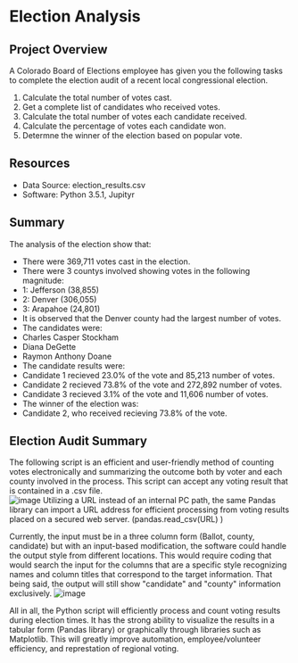 # Election Analysis

## Project Overview
A Colorado Board of Elections employee has given you the following tasks to complete the election audit of a recent local congressional election.

1. Calculate the total number of votes cast.
2. Get a complete list of candidates who received votes.
3. Calculate the total number of votes each candidate received.
4. Calculate the percentage of votes each candidate won.
5. Determne the winner of the election based on popular vote.

## Resources
- Data Source: election_results.csv
- Software: Python 3.5.1, Jupityr

## Summary
The analysis of the election show that:
- There were 369,711 votes cast in the election.
- There were 3 countys involved showing votes in the following magnitude:
-   1: Jefferson (38,855)
-   2: Denver (306,055)
-   3: Arapahoe (24,801)
- It is observed that the Denver county had the largest number of votes.
- The candidates were:
-   Charles Casper Stockham
-   Diana DeGette
-   Raymon Anthony Doane
- The candidate results were:
-   Candidate 1 recieved 23.0% of the vote and 85,213 number of votes.
-   Candidate 2 recieved 73.8% of the vote and 272,892 number of votes.
-   Candidate 3 recieved 3.1% of the vote and 11,606 number of votes.
- The winner of the election was:
-   Candidate 2, who received recieving 73.8% of the vote.

## Election Audit Summary
The following script is an efficient and user-friendly method of counting votes electronically and summarizing the outcome both by voter and each county involved in the process.  This script can accept any voting result that is contained in a .csv file.  
![image](https://user-images.githubusercontent.com/19878877/150646853-48acec1f-cd63-4a95-85f3-e7e979a443cf.png)
Utilizing a URL instead of an internal PC path, the same Pandas library can import a URL address for efficient processing from voting results placed on a secured web server.
(pandas.read_csv(URL) )

Currently, the input must be in a three column form (Ballot, county, candidate) but with an input-based modification, the software could handle the output style from different locations.  This would require coding that would search the input for the columns that are a specific style recognizing names and column titles that correspond to the target information.  That being said, the output will still show "candidate" and "county" information exclusively.
![image](https://user-images.githubusercontent.com/19878877/150647018-782d94d7-572d-4f25-a577-513fdb4cfcfd.png)

All in all, the Python script will efficiently process and count voting results during election times.  It has the strong ability to visualize the results in a tabular form (Pandas library) or graphically through libraries such as Matplotlib.  This will greatly improve automation, employee/volunteer efficiency, and represtation of regional voting.
